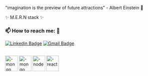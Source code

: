 "imagination is the preview of future attractions" - Albert Einstein 🧠

✨ M.E.R.N stack ✨

<h3 align="left">📫 How to reach me: 🧙</h3>

[![Linkedin Badge](https://img.shields.io/badge/-LinkedIn-blue?style=flat-square&logo=Linkedin&logoColor=white&link=https://www.linkedin.com/in/joel-catarino-977a8a19b/)](https://www.linkedin.com/in/joel-catarino-977a8a19b/) [![Gmail Badge](https://img.shields.io/badge/-Gmail-c14438?style=flat-square&logo=Gmail&logoColor=white&link=mailto:joelscatarino@outlook.com)](mailto:joelscatarino@outlook.com)

<div style="display: inline_block"><br>
    <img align="center" alt="-mongo" height="50" width="40" src="https://cdn.jsdelivr.net/gh/devicons/devicon/icons/mongodb/mongodb-original.svg" />
    <img align="center" alt="-mongo" height="50" width="40" src="https://cdn.jsdelivr.net/gh/devicons/devicon/icons/express/express-original.svg" />
    <img align="center" alt="-node" height="50" width="40" src="https://cdn.jsdelivr.net/gh/devicons/devicon/icons/nodejs/nodejs-original.svg">
    <img align="center" alt="-react" height="50" width="40" src="https://cdn.jsdelivr.net/gh/devicons/devicon/icons/react/react-original.svg">
    
